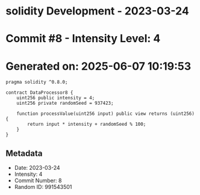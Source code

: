 ﻿# solidity Development - 2023-03-24
# Commit #8 - Intensity Level: 4
# Generated on: 2025-06-07 10:19:53
```solidity
pragma solidity ^0.8.0;

contract DataProcessor8 {
    uint256 public intensity = 4;
    uint256 private randomSeed = 937423;

    function processValue(uint256 input) public view returns (uint256) {
        return input * intensity + randomSeed % 100;
    }
}
```
## Metadata
- Date: 2023-03-24
- Intensity: 4
- Commit Number: 8
- Random ID: 991543501
